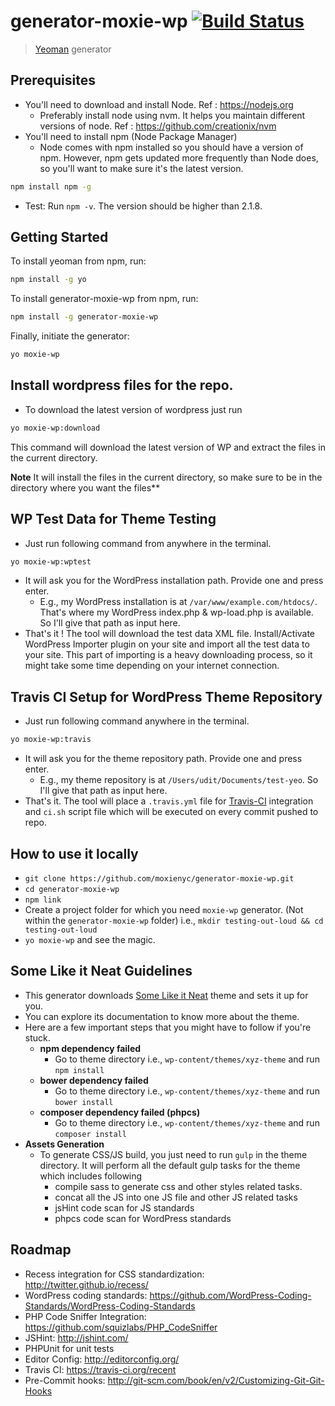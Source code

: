 # generator-moxie-wp [![Build Status](https://secure.travis-ci.org/moxienyc/generator-moxie-wp.png?branch=master)](https://travis-ci.org/jeffreynolte/generator-moxie-wp)

> [Yeoman](http://yeoman.io) generator

## Prerequisites

- You'll need to download and install Node. Ref : https://nodejs.org
    - Preferably install node using nvm. It helps you maintain different versions of node. Ref : https://github.com/creationix/nvm
- You'll need to install npm (Node Package Manager)
    - Node comes with npm installed so you should have a version of npm. However, npm gets updated more frequently than Node does, so you'll want to make sure it's the latest version.

```bash
npm install npm -g
```

- Test: Run `npm -v`. The version should be higher than 2.1.8.

## Getting Started

To install yeoman from npm, run:

```bash
npm install -g yo
```

To install generator-moxie-wp from npm, run:

```bash
npm install -g generator-moxie-wp
```

Finally, initiate the generator:

```bash
yo moxie-wp
```

## Install wordpress files for the repo.

- To download the latest version of wordpress just run

```bash
yo moxie-wp:download
```

This command will download the latest version of WP and extract the files in the current directory.


**Note** It will install the files in the current directory, so make sure to be in the directory where you want the files**

## WP Test Data for Theme Testing

- Just run following command from anywhere in the terminal.

```bash
yo moxie-wp:wptest
```

- It will ask you for the WordPress installation path. Provide one and press enter.
    - E.g., my WordPress installation is at `/var/www/example.com/htdocs/`. That's where my WordPress index.php & wp-load.php is available. So I'll give that path as input here.
- That's it ! The tool will download the test data XML file. Install/Activate WordPress Importer plugin on your site and import all the test data to your site. This part of importing is a heavy downloading process, so it might take some time depending on your internet connection.

## Travis CI Setup for WordPress Theme Repository

- Just run following command anywhere in the terminal.

```bash
yo moxie-wp:travis
```

- It will ask you for the theme repository path. Provide one and press enter.
    - E.g., my theme repository is at `/Users/udit/Documents/test-yeo`. So I'll give that path as input here.
- That's it. The tool will place a `.travis.yml` file for [Travis-CI](travis-ci.com) integration and `ci.sh` script file which will be executed on every commit pushed to repo.

## How to use it locally

- `git clone https://github.com/moxienyc/generator-moxie-wp.git`
- `cd generator-moxie-wp`
- `npm link`
- Create a project folder for which you need `moxie-wp` generator. (Not within the `generator-moxie-wp` folder) i.e., `mkdir testing-out-loud && cd testing-out-loud`
- `yo moxie-wp` and see the magic.

## Some Like it Neat Guidelines

- This generator downloads [Some Like it Neat](https://github.com/digisavvy/some-like-it-neat) theme and sets it up for you.
- You can explore its documentation to know more about the theme.
- Here are a few important steps that you might have to follow if you're stuck.
    - **npm dependency failed**
        - Go to theme directory i.e., `wp-content/themes/xyz-theme` and run `npm install`
    - **bower dependency failed**
        - Go to theme directory i.e., `wp-content/themes/xyz-theme` and run `bower install`
    - **composer dependency failed (phpcs)**
        - Go to theme directory i.e., `wp-content/themes/xyz-theme` and run `composer install`
- **Assets Generation**
    - To generate CSS/JS build, you just need to run `gulp` in the theme directory. It will perform all the default gulp tasks for the theme which includes following
        - compile sass to generate css and other styles related tasks.
        - concat all the JS into one JS file and other JS related tasks
        - jsHint code scan for JS standards
        - phpcs code scan for WordPress standards

## Roadmap
- Recess integration for CSS standardization: http://twitter.github.io/recess/
- WordPress coding standards: https://github.com/WordPress-Coding-Standards/WordPress-Coding-Standards
- PHP Code Sniffer Integration: https://github.com/squizlabs/PHP_CodeSniffer
- JSHint: http://jshint.com/
- PHPUnit for unit tests
- Editor Config: http://editorconfig.org/
- Travis CI: https://travis-ci.org/recent
- Pre-Commit hooks: http://git-scm.com/book/en/v2/Customizing-Git-Git-Hooks

